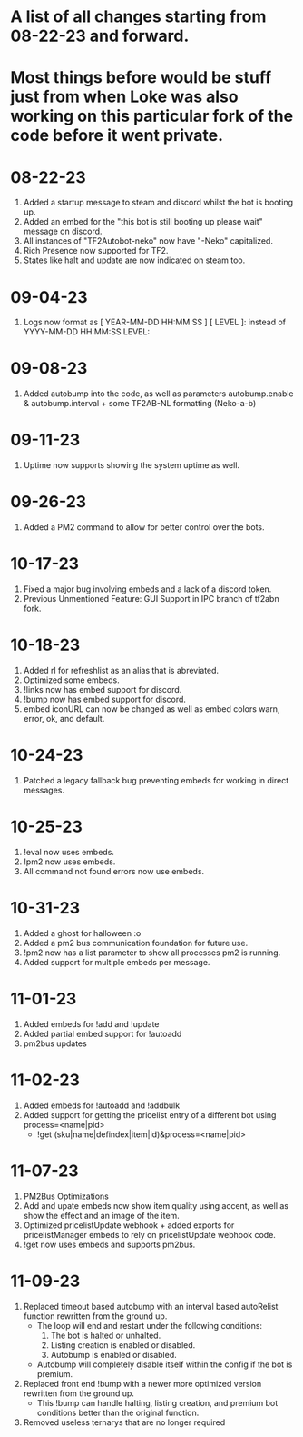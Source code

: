 # A list of all changes starting from 08-22-23 and forward.
# Most things before would be stuff just from when Loke was also working on this particular fork of the code before it went private.
# 08-22-23
1. Added a startup message to steam and discord whilst the bot is booting up.
2. Added an embed for the "this bot is still booting up please wait" message on discord.
3. All instances of "TF2Autobot-neko" now have "-Neko" capitalized.
4. Rich Presence now supported for TF2. 
5. States like halt and update are now indicated on steam too.
# 09-04-23
1. Logs now format as [ YEAR-MM-DD HH:MM:SS ] [ LEVEL ]: instead of YYYY-MM-DD HH:MM:SS LEVEL:
# 09-08-23
1. Added autobump into the code, as well as parameters autobump.enable & autobump.interval + some TF2AB-NL formatting (Neko-a-b)
# 09-11-23
1. Uptime now supports showing the system uptime as well.
# 09-26-23
1. Added a PM2 command to allow for better control over the bots.
# 10-17-23
1. Fixed a major bug involving embeds and a lack of a discord token.
2. Previous Unmentioned Feature: GUI Support in IPC branch of tf2abn fork.
# 10-18-23
1. Added rl for refreshlist as an alias that is abreviated.
2. Optimized some embeds.
3. !links now has embed support for discord.
4. !bump now has embed support for discord.
5. embed iconURL can now be changed as well as embed colors warn, error, ok, and default.
# 10-24-23
1. Patched a legacy fallback bug preventing embeds for working in direct messages.
# 10-25-23
1. !eval now uses embeds.
2. !pm2 now uses embeds.
4. All command not found errors now use embeds.
# 10-31-23
1. Added a ghost for halloween :o
2. Added a pm2 bus communication foundation for future use.
3. !pm2 now has a list parameter to show all processes pm2 is running.
4. Added support for multiple embeds per message.
# 11-01-23
1. Added embeds for !add and !update
2. Added partial embed support for !autoadd
3. pm2bus updates
# 11-02-23
1. Added embeds for !autoadd and !addbulk
2. Added support for getting the pricelist entry of a different bot using process=<name|pid>
    - !get (sku|name|defindex|item|id)&process=<name|pid>
# 11-07-23
1. PM2Bus Optimizations
2. Add and upate embeds now show item quality using accent, as well as show the effect and an image of the item.
3. Optimized pricelistUpdate webhook + added exports for pricelistManager embeds to rely on pricelistUpdate webhook code.
4. !get now uses embeds and supports pm2bus.
# 11-09-23
1. Replaced timeout based autobump with an interval based autoRelist function rewritten from the ground up.
    - The loop will end and restart under the following conditions:
        1. The bot is halted or unhalted.
        2. Listing creation is enabled or disabled.
        3. Autobump is enabled or disabled.
    - Autobump will completely disable itself within the config if the bot is premium.
2. Replaced front end !bump with a newer more optimized version rewritten from the ground up.
    - This !bump can handle halting, listing creation, and premium bot conditions better than the original function.
3. Removed useless ternarys that are no longer required
